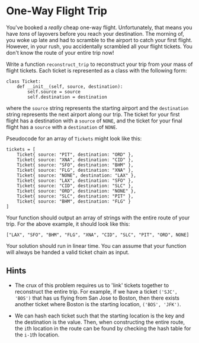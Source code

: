 # One-Way Flight Trip

You've booked a _really_ cheap one-way flight. Unfortunately, that means
you have _tons_ of layovers before you reach your destination. The
morning of, you woke up late and had to scramble to the airport to catch
your first flight. However, in your rush, you accidentally scrambled all
your flight tickets. You don't know the route of your entire trip now!

Write a function `reconstruct_trip` to reconstruct your trip from your
mass of flight tickets. Each ticket is represented as a class with the
following form:

```
class Ticket:
    def __init__(self, source, destination):
        self.source = source
        self.destination = destination
```

where the `source` string represents the starting airport and the
`destination` string represents the next airport along our trip. The
ticket for your first flight has a destination with a `source` of
`NONE`, and the ticket for your final flight has a `source` with a
`destination` of `NONE`. 

Pseudocode for an array of `Tickets` might look like this:

```
tickets = [
    Ticket{ source: "PIT", destination: "ORD" },
    Ticket{ source: "XNA", destination: "CID" },
    Ticket{ source: "SFO", destination: "BHM" },
    Ticket{ source: "FLG", destination: "XNA" },
    Ticket{ source: "NONE", destination: "LAX" },
    Ticket{ source: "LAX", destination: "SFO" },
    Ticket{ source: "CID", destination: "SLC" },
    Ticket{ source: "ORD", destination: "NONE" },
    Ticket{ source: "SLC", destination: "PIT" },
    Ticket{ source: "BHM", destination: "FLG" }
]
```

Your function should output an array of strings with the entire route of
your trip. For the above example, it should look like this:

```
["LAX", "SFO", "BHM", "FLG", "XNA", "CID", "SLC", "PIT", "ORD", NONE]
```

Your solution should run in linear time. You can assume that your
function will always be handed a valid ticket chain as input. 

## Hints

* The crux of this problem requires us to 'link' tickets together to
  reconstruct the entire trip. For example, if we have a ticket `('SJC',
  'BOS')` that has us flying from San Jose to Boston, then there exists
  another ticket where Boston is the starting location, `('BOS',
  'JFK')`. 

* We can hash each ticket such that the starting location is the key and
  the destination is the value. Then, when constructing the entire
  route, the `i`th location in the route can be found by checking the
  hash table for the `i-1`th location.